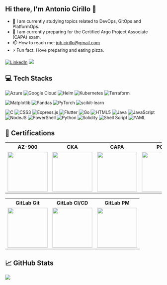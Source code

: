 ## Hi there, I'm Antonio Cirillo 👋

- 🔭 I am currently studying topics related to DevOps, GitOps and PlatformOps.
- 🚀 I am currently preparing for the Certified Argo Project Associate (CAPA) exam.
- 📫 How to reach me: job.cirillo@gmail.com
- ⚡ Fun fact: I love preparing and eating pizza.

[![LinkedIn](https://img.shields.io/badge/LinkedIn-%230077B5.svg?logo=linkedin&logoColor=white)](https://linkedin.com/in/https://www.linkedin.com/in/antonio-cirillo-83a9601b7) 
[![](https://visitcount.itsvg.in/api?id=antonio-cirillo&icon=0&color=3)](https://visitcount.itsvg.in)

## 💻 Tech Stacks

![Azure](https://img.shields.io/badge/azure-%230072C6.svg?style=for-the-badge&logo=microsoftazure&logoColor=white)
![Google Cloud](https://img.shields.io/badge/GoogleCloud-%234285F4.svg?style=for-the-badge&logo=google-cloud&logoColor=white)
![Helm](https://img.shields.io/badge/Helm-0F1689?logo=helm&style=for-the-badge&logoColor=white)
![Kubernetes](https://img.shields.io/badge/kubernetes-%23326ce5.svg?style=for-the-badge&logo=kubernetes&logoColor=white)
![Terraform](https://img.shields.io/badge/terraform-%235835CC.svg?style=for-the-badge&logo=terraform&logoColor=white)

      
![Matplotlib](https://img.shields.io/badge/Matplotlib-%23ffffff.svg?style=for-the-badge&logo=Matplotlib&logoColor=black)
![Pandas](https://img.shields.io/badge/pandas-%23150458.svg?style=for-the-badge&logo=pandas&logoColor=white)
![PyTorch](https://img.shields.io/badge/PyTorch-%23EE4C2C.svg?style=for-the-badge&logo=PyTorch&logoColor=white)
![scikit-learn](https://img.shields.io/badge/scikit--learn-%23F7931E.svg?style=for-the-badge&logo=scikit-learn&logoColor=white) 


![C](https://img.shields.io/badge/c-%2300599C.svg?style=for-the-badge&logo=c&logoColor=white)
![CSS3](https://img.shields.io/badge/css3-%231572B6.svg?style=for-the-badge&logo=css3&logoColor=white)
![Express.js](https://img.shields.io/badge/express.js-%23404d59.svg?style=for-the-badge&logo=express&logoColor=%2361DAFB)
![Flutter](https://img.shields.io/badge/Flutter-%2302569B.svg?style=for-the-badge&logo=Flutter&logoColor=white)
![Go](https://img.shields.io/badge/go-%2300ADD8.svg?style=for-the-badge&logo=go&logoColor=white)
![HTML5](https://img.shields.io/badge/html5-%23E34F26.svg?style=for-the-badge&logo=html5&logoColor=white)
![Java](https://img.shields.io/badge/java-%23ED8B00.svg?style=for-the-badge&logo=openjdk&logoColor=white)
![JavaScript](https://img.shields.io/badge/javascript-%23323330.svg?style=for-the-badge&logo=javascript&logoColor=%23F7DF1E)
![NodeJS](https://img.shields.io/badge/node.js-6DA55F?style=for-the-badge&logo=node.js&logoColor=white) 
![PowerShell](https://img.shields.io/badge/PowerShell-%235391FE.svg?style=for-the-badge&logo=powershell&logoColor=white)
![Python](https://img.shields.io/badge/python-3670A0?style=for-the-badge&logo=python&logoColor=ffdd54)
![Solidity](https://img.shields.io/badge/Solidity-%23363636.svg?style=for-the-badge&logo=solidity&logoColor=white)
![Shell Script](https://img.shields.io/badge/shell_script-%23121011.svg?style=for-the-badge&logo=gnu-bash&logoColor=white)
![YAML](https://img.shields.io/badge/yaml-%23ffffff.svg?style=for-the-badge&logo=yaml&logoColor=151515)

## 🚀 Certifications

<table>
    <tr>
      <th>
        AZ-900
      </th>
      <th>
        CKA
      </th>
      <th>
        CAPA
      </th>
      <th>
        PCA
      </th>
    </tr>
    <tr>
      <td>
        <a href="https://learn.microsoft.com/it-it/users/antoniocirillo-1415/credentials/92fe482fade6b9f0?ref=https%3A%2F%2Fit.linkedin.com%2F">
          <img src="https://media.licdn.com/dms/image/v2/C4E12AQH-e2WPGP0YXQ/article-cover_image-shrink_600_2000/article-cover_image-shrink_600_2000/0/1649839178239?e=2147483647&v=beta&t=JkwLGpRDZMxeC9u-zmVrNsOAoQBThZcmn5K8LTHD0Gw" width="128">
        </a>
      </td>
      <td>
        <a href="https://www.credly.com/badges/dcee9737-a1a7-476d-a33b-7cea62f4ec25/public_url">
           <img src="https://images.credly.com/images/8b8ed108-e77d-4396-ac59-2504583b9d54/cka_from_cncfsite__281_29.png" width="128"> 
      </td>
      <td>
        <a href="https://www.credly.com/badges/04f51b6b-737d-4021-b904-41872b74f1c6/public_url">
           <img src="https://images.credly.com/size/680x680/images/12624f9e-6b4a-43f0-b7a2-afb2c6cf8059/image.png" width="128"> 
      </td>
       <td>
        <a href="https://www.credly.com/badges/c59a3aad-f081-4e75-8a03-f39c1b9b58bb/public_url">
           <img src="https://images.credly.com/size/680x680/images/c34436dc-1cfd-4125-a862-35f9c86ca17f/image.png" width="128"> 
      </td>
</table>

<table>
    <tr>
      <th>
        GitLab Git
      </th>
      <th>
        GitLab CI/CD
      </th>
      <th>
        GitLab PM
      </th>
    </tr>
    <tr>
      <td>
        <a href="https://www.credly.com/badges/5c97be36-8418-4a1e-a11e-2b44b9482354/public_url">
           <img src="https://images.credly.com/size/340x340/images/9bc216e6-406e-491f-903f-2f7ca60facc6/image.png" width="128"> 
      </td>
      <td>
        <a href="https://www.credly.com/badges/0b7a20fa-489b-46cb-8d41-45351f7553d3/public_url">
           <img src="https://images.credly.com/size/340x340/images/cbfb08bb-74b3-4768-81ac-93c30335cb83/image.png" width="128"> 
      </td>
      <td>
        <a href="https://www.credly.com/badges/68881f1c-a8a5-40f8-99d2-def895337407/public_url">
           <img src="https://images.credly.com/size/680x680/images/5e4e8c17-c19c-4005-b5b5-9bc81bfdbeac/image.png" width="128"> 
      </td>
</table>

## 📈 GitHub Stats
![](https://github-readme-streak-stats.herokuapp.com/?user=antonio-cirillo&theme=dark&hide_border=false)

